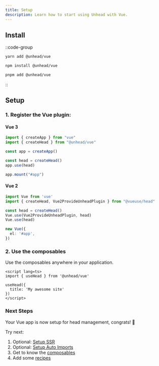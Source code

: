 ```yaml
---
title: Setup 
description: Learn how to start using Unhead with Vue.
---
```


## Install

::code-group

```bash [yarn]
yarn add @unhead/vue
```

```bash [npm]
npm install @unhead/vue
```

```bash [pnpm]
pnpm add @unhead/vue
```

::

## Setup

### 1. Register the Vue plugin:

#### Vue 3

```ts
import { createApp } from "vue"
import { createHead } from "@unhead/vue"

const app = createApp()

const head = createHead()
app.use(head)

app.mount("#app")
```

#### Vue 2

```ts
import Vue from 'vue'
import { createHead, Vue2ProvideUnheadPlugin } from "@vueuse/head"

const head = createHead()
Vue.use(Vue2ProvideUnheadPlugin, head)
Vue.use(head)

new Vue({
  el: '#app',
})
```

### 2. Use the composables

Use the composables anywhere in your application.

```vue [app.vue]
<script lang=ts>
import { useHead } from '@unhead/vue'

useHead({
  title: 'My awesome site'
})
</script>
```


### Next Steps

Your Vue app is now setup for head management, congrats! 🎉

Try next:
1. Optional: [Setup SSR](/guide/getting-started/ssr)
2. Optional: [Setup Auto Imports](/guide/getting-started/auto-imports)
3. Get to know the [composables](/guide/guides/composables)
4. Add some [recipes](/guide/recipes)
